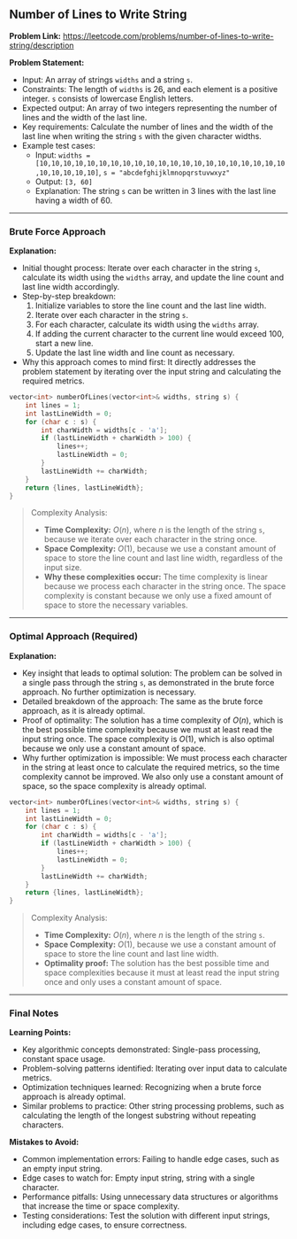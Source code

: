 ## Number of Lines to Write String

**Problem Link:** https://leetcode.com/problems/number-of-lines-to-write-string/description

**Problem Statement:**
- Input: An array of strings `widths` and a string `s`.
- Constraints: The length of `widths` is 26, and each element is a positive integer. `s` consists of lowercase English letters.
- Expected output: An array of two integers representing the number of lines and the width of the last line.
- Key requirements: Calculate the number of lines and the width of the last line when writing the string `s` with the given character widths.
- Example test cases:
  - Input: `widths = [10,10,10,10,10,10,10,10,10,10,10,10,10,10,10,10,10,10,10,10,10,10,10,10,10,10]`, `s = "abcdefghijklmnopqrstuvwxyz"`
  - Output: `[3, 60]`
  - Explanation: The string `s` can be written in 3 lines with the last line having a width of 60.

---

### Brute Force Approach

**Explanation:**
- Initial thought process: Iterate over each character in the string `s`, calculate its width using the `widths` array, and update the line count and last line width accordingly.
- Step-by-step breakdown:
  1. Initialize variables to store the line count and the last line width.
  2. Iterate over each character in the string `s`.
  3. For each character, calculate its width using the `widths` array.
  4. If adding the current character to the current line would exceed 100, start a new line.
  5. Update the last line width and line count as necessary.
- Why this approach comes to mind first: It directly addresses the problem statement by iterating over the input string and calculating the required metrics.

```cpp
vector<int> numberOfLines(vector<int>& widths, string s) {
    int lines = 1;
    int lastLineWidth = 0;
    for (char c : s) {
        int charWidth = widths[c - 'a'];
        if (lastLineWidth + charWidth > 100) {
            lines++;
            lastLineWidth = 0;
        }
        lastLineWidth += charWidth;
    }
    return {lines, lastLineWidth};
}
```

> Complexity Analysis:
> - **Time Complexity:** $O(n)$, where $n$ is the length of the string `s`, because we iterate over each character in the string once.
> - **Space Complexity:** $O(1)$, because we use a constant amount of space to store the line count and last line width, regardless of the input size.
> - **Why these complexities occur:** The time complexity is linear because we process each character in the string once. The space complexity is constant because we only use a fixed amount of space to store the necessary variables.

---

### Optimal Approach (Required)

**Explanation:**
- Key insight that leads to optimal solution: The problem can be solved in a single pass through the string `s`, as demonstrated in the brute force approach. No further optimization is necessary.
- Detailed breakdown of the approach: The same as the brute force approach, as it is already optimal.
- Proof of optimality: The solution has a time complexity of $O(n)$, which is the best possible time complexity because we must at least read the input string once. The space complexity is $O(1)$, which is also optimal because we only use a constant amount of space.
- Why further optimization is impossible: We must process each character in the string at least once to calculate the required metrics, so the time complexity cannot be improved. We also only use a constant amount of space, so the space complexity is already optimal.

```cpp
vector<int> numberOfLines(vector<int>& widths, string s) {
    int lines = 1;
    int lastLineWidth = 0;
    for (char c : s) {
        int charWidth = widths[c - 'a'];
        if (lastLineWidth + charWidth > 100) {
            lines++;
            lastLineWidth = 0;
        }
        lastLineWidth += charWidth;
    }
    return {lines, lastLineWidth};
}
```

> Complexity Analysis:
> - **Time Complexity:** $O(n)$, where $n$ is the length of the string `s`.
> - **Space Complexity:** $O(1)$, because we use a constant amount of space to store the line count and last line width.
> - **Optimality proof:** The solution has the best possible time and space complexities because it must at least read the input string once and only uses a constant amount of space.

---

### Final Notes

**Learning Points:**
- Key algorithmic concepts demonstrated: Single-pass processing, constant space usage.
- Problem-solving patterns identified: Iterating over input data to calculate metrics.
- Optimization techniques learned: Recognizing when a brute force approach is already optimal.
- Similar problems to practice: Other string processing problems, such as calculating the length of the longest substring without repeating characters.

**Mistakes to Avoid:**
- Common implementation errors: Failing to handle edge cases, such as an empty input string.
- Edge cases to watch for: Empty input string, string with a single character.
- Performance pitfalls: Using unnecessary data structures or algorithms that increase the time or space complexity.
- Testing considerations: Test the solution with different input strings, including edge cases, to ensure correctness.